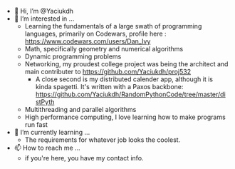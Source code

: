 - 👋 Hi, I’m @Yaciukdh
- 👀 I’m interested in ...
   * Learning the fundamentals of a large swath of programming languages, primarily on Codewars, profile here : https://www.codewars.com/users/Dan_Ivy
   * Math, specifically geometry and numerical algorithms
   * Dynamic programming problems
   * Networking, my proudest college project was being the architect and main contributer to https://github.com/Yaciukdh/proj532
     * A close second is my distributed calender app, although it is kinda spagetti. It's written with a Paxos backbone: https://github.com/Yaciukdh/RandomPythonCode/tree/master/distPyth
   * Multithreading and parallel algorithms
   * High performance computing, I love learning how to make programs run fast
- 🌱 I’m currently learning ...
  * The requirements for whatever job looks the coolest.
- 📫 How to reach me ... 
  * if you're here, you have my contact info. 

<!---
Yaciukdh/Yaciukdh is a ✨ special ✨ repository because its `README.md` (this file) appears on your GitHub profile.
You can click the Preview link to take a look at your changes.
--->
